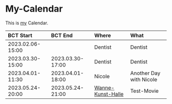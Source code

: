# My-Calendar

This is [my](0.md) Calendar.

| BCT Start                                  | BCT End                       | Where                                 | What                          | 
| :------------------------------------------|:------------------------------|:--------------------------------------|:------------------------------|
| 2023.02.06-15:00                           |                               | Dentist                               | Dentist                       |
| 2023.03.30-15:00                           | 2023.03.30-17:00              | Dentist                               | Dentist                       |
| 2023.04.01-11:30                           | 2023.04.01-18:00              | Nicole                                | Another Day with Nicole       |
| 2023.05.24-20:00                           | 2023.05.24-21:00              | [Wanne-Kunst-Halle](140100000.md)     | Test-Movie                    | <a id="10000"/>

